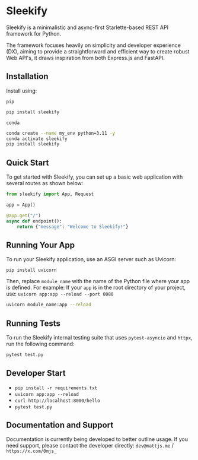 # Sleekify
Sleekify is a minimalistic and async-first Starlette-based REST API framework for Python. 

The framework focuses heavily on simplicity and developer experience (DX), aiming to provide a straightforward and efficient way to create robust Web API's, it draws inspiration from both Express.js and FastAPI.

## Installation
Install using:

`pip`
```zsh
pip install sleekify
```

`conda`
```zsh
conda create --name my_env python=3.11 -y
conda activate sleekify
pip install sleekify
```

## Quick Start
To get started with Sleekify, you can set up a basic web application with several routes as shown below:

```python
from sleekify import App, Request

app = App()

@app.get("/")
async def endpoint():
    return {"message": "Welcome to Sleekify!"}
```

## Running Your App
To run your Sleekify application, use an ASGI server such as Uvicorn:

```
pip install uvicorn
```

Then, replace `module_name` with the name of the Python file where your app is defined.
For example: If your `app` is in the root directory of your project, use: `uvicorn app:app --reload --port 8080`

```zsh
uvicorn module_name:app --reload
```

## Running Tests
To run the Sleekify internal testing suite that uses `pytest-asyncio` and `httpx`, run the following command:

```zsh
pytest test.py
```

## Developer Start
- `pip install -r requirements.txt`
- `uvicorn app:app --reload`
- `curl http://localhost:8000/hello`
- `pytest test.py`

## Documentation and Support
Documentation is currently being developed to better outline usage.
If you need support, please contact the developer directly: `dev@mattjs.me` / `https://x.com/0mjs_`
